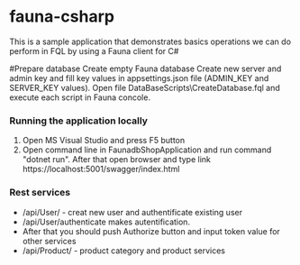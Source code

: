 # fauna-csharp
This is a sample application that demonstrates basics operations we can do perform in FQL
by using a Fauna client for C#

#Prepare database
Create empty Fauna database
Create new server and admin key and fill key values in appsettings.json file (ADMIN_KEY and SERVER_KEY values). 
Open file DataBaseScripts\CreateDatabase.fql and execute each script in Fauna concole.

### Running the application locally
1. Open MS Visual Studio and press F5 button
2. Open command line in FaunadbShopApplication and run command "dotnet run".
   After that open browser and type link https://localhost:5001/swagger/index.html

### Rest services
- /api/User/ - creat new user and authentificate existing user
- /api/User/authenticate makes autentification.
- After that you should push Authorize button and input token value for other services
- /api/Product/ - product category and product services
